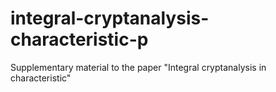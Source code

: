 # integral-cryptanalysis-characteristic-p
Supplementary material to the paper "Integral cryptanalysis in characteristic"
